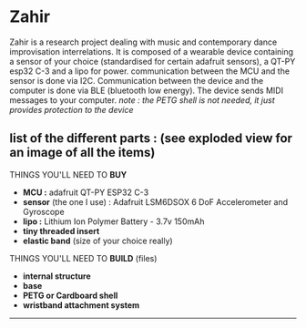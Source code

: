 # Zahir
Zahir is a research project dealing with music and contemporary dance improvisation interrelations. 
It is composed of a wearable device containing a sensor of your choice (standardised for certain adafruit sensors), a QT-PY esp32 C-3 and a lipo for power.
communication between the MCU and the sensor is done via I2C. Communication between the device and the computer is done via BLE (bluetooth low energy). The device sends MIDI messages to your computer. 
*note : the PETG shell is not needed, it just provides protection to the device*

list of the different parts : (see exploded view for an image of all the items)
---------------------------------------------
THINGS YOU'LL NEED TO **BUY**

+ **MCU :** adafruit QT-PY ESP32 C-3 
+ **sensor** (the one I use) : Adafruit LSM6DSOX 6 DoF Accelerometer and Gyroscope
+ **lipo :** Lithium Ion Polymer Battery - 3.7v 150mAh
+ **tiny threaded insert**
+ **elastic band** (size of your choice really)

THINGS YOU'LL NEED TO **BUILD** (files)

+ **internal structure**
+ **base**
+ **PETG or Cardboard shell**
+ **wristband attachment system**

---------------------------------------------
